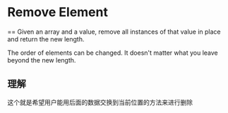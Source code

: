 # Remove Element
==
Given an array and a value, remove all instances of that value in place and return the new length.

The order of elements can be changed. It doesn't matter what you leave beyond the new length.

## 理解
这个就是希望用户能用后面的数据交换到当前位置的方法来进行删除